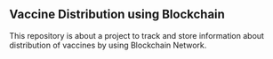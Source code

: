 ## Vaccine Distribution using Blockchain
This repository is about a project to track and store information about distribution of vaccines by using Blockchain Network.

